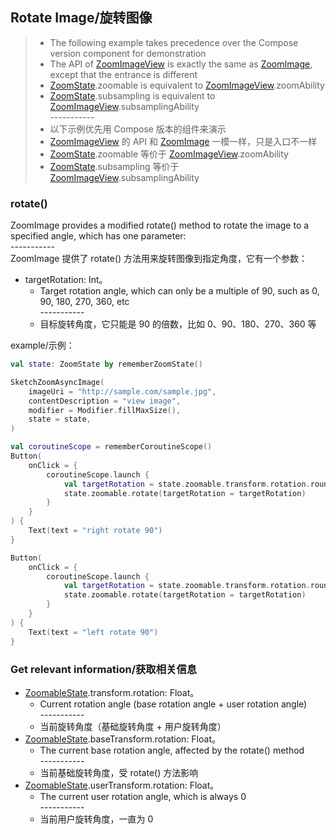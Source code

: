 ## Rotate Image/旋转图像

> * The following example takes precedence over the Compose version component for demonstration
> * The API of [ZoomImageView] is exactly the same as [ZoomImage], except that the entrance is
    different
> * [ZoomState].zoomable is equivalent to [ZoomImageView].zoomAbility
> * [ZoomState].subsampling is equivalent to [ZoomImageView].subsamplingAbility
    <br>-----------</br>
> * 以下示例优先用 Compose 版本的组件来演示
> * [ZoomImageView] 的 API 和 [ZoomImage] 一模一样，只是入口不一样
> * [ZoomState].zoomable 等价于 [ZoomImageView].zoomAbility
> * [ZoomState].subsampling 等价于 [ZoomImageView].subsamplingAbility

### rotate()

ZoomImage provides a modified rotate() method to rotate the image to a specified angle, which has
one parameter:
<br>-----------</br>
ZoomImage 提供了 rotate() 方法用来旋转图像到指定角度，它有一个参数：

* targetRotation: Int。
    * Target rotation angle, which can only be a multiple of 90, such as 0, 90, 180, 270, 360, etc
      <br>-----------</br>
    * 目标旋转角度，它只能是 90 的倍数，比如 0、90、180、270、360 等

example/示例：

```kotlin
val state: ZoomState by rememberZoomState()

SketchZoomAsyncImage(
    imageUri = "http://sample.com/sample.jpg",
    contentDescription = "view image",
    modifier = Modifier.fillMaxSize(),
    state = state,
)

val coroutineScope = rememberCoroutineScope()
Button(
    onClick = {
        coroutineScope.launch {
            val targetRotation = state.zoomable.transform.rotation.roundToInt() + 90
            state.zoomable.rotate(targetRotation = targetRotation)
        }
    }
) {
    Text(text = "right rotate 90")
}

Button(
    onClick = {
        coroutineScope.launch {
            val targetRotation = state.zoomable.transform.rotation.roundToInt() - 90
            state.zoomable.rotate(targetRotation = targetRotation)
        }
    }
) {
    Text(text = "left rotate 90")
}
```

### Get relevant information/获取相关信息

* [ZoomableState].transform.rotation: Float。
    * Current rotation angle (base rotation angle + user rotation angle)
      <br>-----------</br>
    * 当前旋转角度（基础旋转角度 + 用户旋转角度）
* [ZoomableState].baseTransform.rotation: Float。
    * The current base rotation angle, affected by the rotate() method
      <br>-----------</br>
    * 当前基础旋转角度，受 rotate() 方法影响
* [ZoomableState].userTransform.rotation: Float。
    * The current user rotation angle, which is always 0
      <br>-----------</br>
    * 当前用户旋转角度，一直为 0

[ZoomImageView]: ../../zoomimage-view/src/main/java/com/github/panpf/zoomimage/ZoomImageView.kt

[ZoomImage]: ../../zoomimage-compose/src/main/java/com/github/panpf/zoomimage/ZoomImage.kt

[ZoomState]: ../../zoomimage-compose/src/main/java/com/github/panpf/zoomimage/compose/ZoomState.kt

[ZoomableState]: ../../zoomimage-compose/src/main/java/com/github/panpf/zoomimage/compose/zoom/ZoomableState.kt